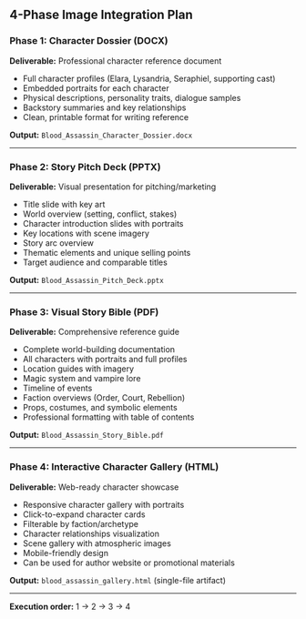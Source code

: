## 4-Phase Image Integration Plan

### Phase 1: Character Dossier (DOCX)
**Deliverable:** Professional character reference document
- Full character profiles (Elara, Lysandria, Seraphiel, supporting cast)
- Embedded portraits for each character
- Physical descriptions, personality traits, dialogue samples
- Backstory summaries and key relationships
- Clean, printable format for writing reference

**Output:** `Blood_Assassin_Character_Dossier.docx`

---

### Phase 2: Story Pitch Deck (PPTX)
**Deliverable:** Visual presentation for pitching/marketing
- Title slide with key art
- World overview (setting, conflict, stakes)
- Character introduction slides with portraits
- Key locations with scene imagery
- Story arc overview
- Thematic elements and unique selling points
- Target audience and comparable titles

**Output:** `Blood_Assassin_Pitch_Deck.pptx`

---

### Phase 3: Visual Story Bible (PDF)
**Deliverable:** Comprehensive reference guide
- Complete world-building documentation
- All characters with portraits and full profiles
- Location guides with imagery
- Magic system and vampire lore
- Timeline of events
- Faction overviews (Order, Court, Rebellion)
- Props, costumes, and symbolic elements
- Professional formatting with table of contents

**Output:** `Blood_Assassin_Story_Bible.pdf`

---

### Phase 4: Interactive Character Gallery (HTML)
**Deliverable:** Web-ready character showcase
- Responsive character gallery with portraits
- Click-to-expand character cards
- Filterable by faction/archetype
- Character relationships visualization
- Scene gallery with atmospheric images
- Mobile-friendly design
- Can be used for author website or promotional materials

**Output:** `blood_assassin_gallery.html` (single-file artifact)

---

**Execution order:** 1 → 2 → 3 → 4